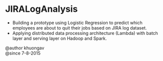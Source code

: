 # JIRALogAnalysis
- Building a prototype using Logistic Regression to predict which employees are about to quit their jobs based on JIRA log dataset.  
- Applying distributed data processing architecture (Lambda) with batch layer and serving layer on Hadoop and Spark. 

@author khuongav  
@since 7-8-2015
